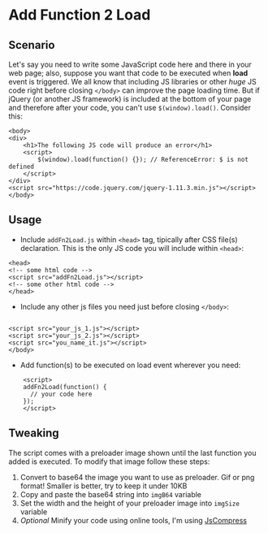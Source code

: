 Add Function 2 Load
=============

Scenario
-----------

Let's say you need to write some JavaScript code here and there in your web page; also, suppose you want that code to be executed when **load** event is triggered. We all know that including JS libraries or other *huge* JS code right before closing `</body>` can improve the page loading time. But if jQuery (or another JS framework) is included at the bottom of your page and therefore after your code, you can't use `$(window).load()`. Consider this:

```
<body>
<div>
    <h1>The following JS code will produce an error</h1>
    <script>
        $(window).load(function() {}); // ReferenceError: $ is not defined
    </script>
</div>
<script src="https://code.jquery.com/jquery-1.11.3.min.js"></script>
</body>
```

Usage
-----------

- Include `addFn2Load.js` within `<head>` tag, tipically after CSS file(s) declaration. This is the only JS code you will include within `<head>`:

```
<head>
<!-- some html code -->
<script src="addFn2Load.js"></script>
<!-- some other html code -->
</head>
```

- Include any other js files you need just before closing `</body>`:

```

<script src="your_js_1.js"></script>
<script src="your_js_2.js"></script>
<script src="you_name_it.js"></script>
</body>
```

- Add function(s) to be executed on load event wherever you need:

```
    <script>
    addFn2Load(function() {
      // your code here
    });
    </script>
```

Tweaking
-----------

The script comes with a preloader image shown until the last function you added is executed. To modify that image follow these steps:

1. Convert to base64 the image you want to use as preloader. Gif or png format! Smaller is better, try to keep it under 10KB
2. Copy and paste the base64 string into `imgB64` variable
3. Set the width and the height of your preloader image into `imgSize` variable
4. *Optional* Minify your code using online tools, I'm using [JsCompress](http://www.jscompress.com) 
